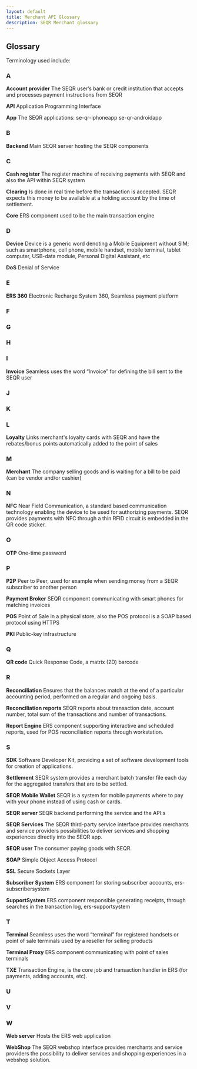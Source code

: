 ```yaml
---
layout: default
title: Merchant API Glossary
description: SEQR Merchant glossary
---
```


## Glossary

Terminology used include: 

### A
**Account provider**
The SEQR user’s bank or credit institution that accepts and processes payment instructions from SEQR

**API**
Application Programming Interface

**App**
The SEQR applications: se-qr-iphoneapp se-qr-androidapp
### B

**Backend**
Main SEQR server hosting the SEQR components
### C

**Cash register**
The register machine of receiving payments with SEQR and also the API within SEQR system


**Clearing**
Is done in real time before the transaction is accepted. SEQR expects this money to be available at a holding account by the time of settlement.

**Core**
ERS component used to be the main transaction engine

### D
**Device**
Device is a generic word denoting a Mobile Equipment without SIM; such as smartphone, cell phone, mobile handset, mobile terminal, tablet computer, USB-data module, Personal Digital Assistant, etc

**DoS**
Denial of Service

### E
**ERS 360**
Electronic Recharge System 360, Seamless payment platform  

### F


### G


### H


### I
**Invoice**
Seamless uses the word “Invoice” for defining the bill sent to the SEQR user 


### J


### K


### L
**Loyalty**
Links merchant's loyalty cards with SEQR and have the rebates/bonus points automatically added to the point of sales


### M
**Merchant**
The company selling goods and is waiting for a bill to be paid (can be vendor and/or cashier)


### N
**NFC**
Near Field Communication, a standard based communication technology enabling the device to be used for authorizing payments. SEQR provides payments with NFC through a thin RFID circuit is embedded in the QR code sticker.


### O
**OTP**
One-time password


### P
**P2P**
Peer to Peer, used for example when sending money from a SEQR subscriber to another person

**Payment Broker**
SEQR component communicating with smart phones for matching invoices

**POS**
Point of Sale in a physical store, also the POS protocol is a SOAP based protocol using HTTPS

**PKI**
Public-key infrastructure

### Q
**QR code**
Quick Response Code, a matrix (2D) barcode


### R
**Reconciliation**
Ensures that the balances match at the end of a particular accounting period, performed on a regular and ongoing basis.

**Reconciliation reports**
SEQR reports about transaction date, account number, total sum of the transactions and number of transactions.

**Report Engine**
ERS component supporting interactive and scheduled reports, used for POS reconciliation reports through workstation.

### S
**SDK**
Software Developer Kit, providing a set of software development tools for creation of applications.

**Settlement**
SEQR system provides a merchant batch transfer file each day for the aggregated transfers that are to be settled.

**SEQR Mobile Wallet**
SEQR is a system for mobile payments where to pay with your phone instead of using cash or cards.

**SEQR server**
SEQR backend performing the service and the API:s

**SEQR Services**
The SEQR third-party service interface provides merchants and service providers possibilities to deliver services and shopping experiences directly into the SEQR app.

**SEQR user**
The consumer paying goods with SEQR.

**SOAP**
Simple Object Access Protocol

**SSL**
Secure Sockets Layer

**Subscriber System**
ERS component for storing subscriber accounts, ers-subscribersystem

**SupportSystem**
ERS component responsible generating receipts, through searches in the transaction log, ers-supportsystem

### T
**Terminal**
Seamless uses the word “terminal” for registered handsets or point of sale terminals used by a reseller for selling products

**Terminal Proxy**
ERS component communicating with point of sales terminals

**TXE**
Transaction Engine, is the core job and transaction handler in ERS (for payments, adding accounts, etc).

### U


### V


### W
**Web server**
Hosts the ERS web application

**WebShop**
The SEQR webshop interface provides merchants and service providers the possibility to deliver services and shopping experiences in a webshop solution.

